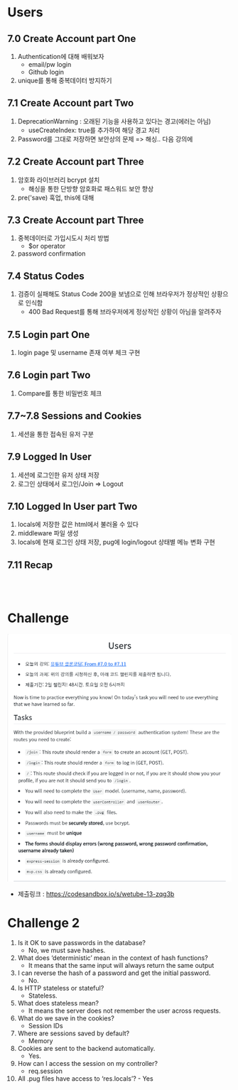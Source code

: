 # Users

## 7.0 Create Account part One

1. Authentication에 대해 배워보자
   - email/pw login
   - Github login
2. unique를 통해 중복데이터 방지하기

## 7.1 Create Account part Two

1. DeprecationWarning : 오래된 기능을 사용하고 있다는 경고(에러는 아님)
   - useCreateIndex: true를 추가하여 해당 경고 처리
2. Password를 그대로 저장하면 보안상의 문제 => 해싱.. 다음 강의에

## 7.2 Create Account part Three

1. 암호화 라이브러리 bcrypt 설치
   - 해싱을 통한 단방향 암호화로 패스워드 보안 향상
2. pre('save) 훅업, this에 대해

## 7.3 Create Account part Three

1. 중복데이터로 가입시도시 처리 방법
   - $or operator
2. password confirmation

## 7.4 Status Codes

1. 검증이 실패해도 Status Code 200을 보냄으로 인해 브라우저가 정상적인 상황으로 인식함
   - 400 Bad Request를 통해 브라우저에게 정상적인 상황이 아님을 알려주자

## 7.5 Login part One

1. login page 및 username 존재 여부 체크 구현

## 7.6 Login part Two

1. Compare를 통한 비밀번호 체크

## 7.7~7.8 Sessions and Cookies

1. 세션을 통한 접속된 유저 구분

## 7.9 Logged In User

1. 세션에 로그인한 유저 상태 저장
2. 로그인 상태에서 로그인/Join => Logout

## 7.10 Logged In User part Two

1. locals에 저장한 값은 html에서 불러올 수 있다
2. middleware 파일 생성
3. locals에 현재 로그인 상태 저장, pug에 login/logout 상태별 메뉴 변화 구현

## 7.11 Recap

<br/>
<br/>

# Challenge

![Users](img/7.0~7.11.PNG)

- 제출링크 : https://codesandbox.io/s/wetube-13-zqg3b

# Challenge 2

1. Is it OK to save passwords in the database?
   - No, we must save hashes.
2. What does ‘deterministic’ mean in the context of hash functions?
   - It means that the same input will always return the same output
3. I can reverse the hash of a password and get the initial password.
   - No.
4. Is HTTP stateless or stateful?
   - Stateless.
5. What does stateless mean?
   - It means the server does not remember the user across requests.
6. What do we save in the cookies?
   - Session IDs
7. Where are sessions saved by default?
   - Memory
8. Cookies are sent to the backend automatically.
   - Yes.
9. How can I access the session on my controller?
   - req.session
10. All .pug files have access to ‘res.locals’? - Yes
